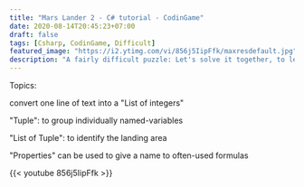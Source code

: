 ```yaml
---
title: "Mars Lander 2 - C# tutorial - CodinGame"
date: 2020-08-14T20:45:23+07:00
draft: false
tags: [Csharp, CodinGame, Difficult]
featured_image: "https://i2.ytimg.com/vi/856j5IipFfk/maxresdefault.jpg"
description: "A fairly difficult puzzle: Let's solve it together, to learn more C# concepts"
---
```

Topics: 

convert one line of text into a "List of integers"

"Tuple": to group individually named-variables

"List of Tuple": to identify the landing area

"Properties" can be used to give a name to often-used formulas

{{< youtube 856j5IipFfk >}}